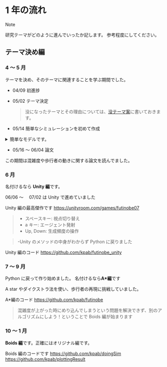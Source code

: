 # 1 年の流れ

> [!NOTE]
> 研究テーマがどのように進んでいったか記します。
> 参考程度にしてください。

## テーマ決め編

### 4 〜 5 月

テーマを決め、そのテーマに関連することを学ぶ期間でした。

- 04/09 初進捗

- 05/02 テーマ決定

  > 没になったテーマとその理由については、[没テーマ案](src/banned_heme_plan.md)に書いておきます。

- 05/14 簡単なシミュレーションを初めて作成

<details><summary>簡単なモデルです。</summary>

https://sintyoku01.streamlit.app/

- 歩行者はランダムな場所に同時に出現する。
- 歩行者は、右端に向かう
- 座標が被った場合、次のフレームは動かない
- 衝突を判定すると青 → 赤に色が変化する

</details>

- 05/16 〜 06/04 論文

この期間は混雑度や歩行者の動きに関する論文を読んでました。

### 6 月

名付けるなら **Unity 編**です。

06/06 〜　 07/02 は Unity で進めていました

Unity 編の最高傑作です
https://unityroom.com/games/futinobe07

> - スペースキー: 視点切り替え
> - a キー: エージェント発射
> - Up, Down: 生成頻度の操作

> -Unity のメソッドの中身がわからず Python に戻りました

Unity 編のコード
https://github.com/kpab/futinobe_unity

### 7 〜 9 月

Python に戻って作り始めました。
名付けるなら**A\*編**です

A star やダイクストラ法を使い、歩行者の再現に挑戦していました。

A\*編のコード https://github.com/kpab/futinobe

> 混雑度が上がった時にめり込んでしまうという問題を解決できず、別のアルゴリズムにしよう！ということで
> Boids 編が始まります

### 10 〜 1 月

**Boids 編**です。正確にはオリジナル編です。

Boids 編のコードです
https://github.com/kpab/doingSim
https://github.com/kpab/plottingResult
